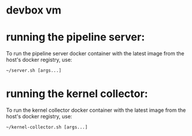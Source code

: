 devbox vm
=========

# running the pipeline server:

To run the pipeline server docker container with the latest image from the
host's docker registry, use:
```
~/server.sh [args...]
```

# running the kernel collector:

To run the kernel collector docker container with the latest image from the
host's docker registry, use:
```
~/kernel-collector.sh [args...]
```
